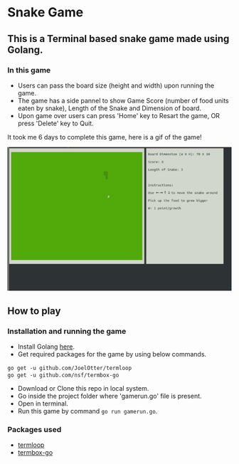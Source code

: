 # Snake Game 

## This is a Terminal based snake game made using Golang.

### In this game

* Users can pass the board size (height and width) upon running the game.
* The game has a side pannel to show Game Score (number of food units eaten by snake), Length of the Snake and Dimension of board.
* Upon game over users can press 'Home' key to Resart the game, OR press 'Delete' key to Quit.
  
It took me 6 days to complete this game, here is a gif of the game!

![GIF](https://github.com/techieaman94/Snake-game-in-golang/blob/main/util/snake-go-game.gif)

## How to play

### Installation and running the game

* Install Golang [here](https://golang.org/).
* Get required packages for the game by using below commands. 
 ```
 go get -u github.com/JoelOtter/termloop
 go get -u github.com/nsf/termbox-go
 ```
* Download or Clone this repo in local system.
* Go inside the project folder where 'gamerun.go' file is present.
* Open in terminal.
* Run this game by command `go run gamerun.go`.

### Packages used

* [termloop](https://github.com/JoelOtter/termloop)
* [termbox-go](https://github.com/nsf/termbox-go)


